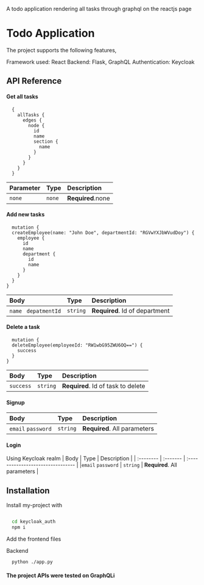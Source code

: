 
A todo application rendering all tasks through graphql on the reactjs page


# Todo Application 

The project supports the following features,

Framework used: React
Backend: Flask, GraphQL
Authentication: Keycloak 




## API Reference

#### Get all tasks

```
  {
    allTasks {
      edges {
        node {
          id
          name
          section {
            name
          }
        }
      }
    }
  }
```

| Parameter | Type     | Description                |
| :-------- | :------- | :------------------------- |
| `none` | `none` | **Required**.none |



#### Add new tasks

```
  mutation {
  createEmployee(name: "John Doe", departmentId: "RGVwYXJbWVudDoy") {
    employee {
      id
      name
      department {
        id
        name
      }
    }
  }
}
```

| Body       | Type     | Description                       |
| :-------- | :------- | :-------------------------------- |
|  `name ` `depatmentId`     | `string` | **Required**. Id of department |

####  Delete a task

```
  mutation {
  deleteEmployee(employeeId: "RW1wbG95ZWU6OQ==") {
    success
  }
}
```

| Body       | Type     | Description                       |
| :-------- | :------- | :-------------------------------- |
|   `success`      | `string` | **Required**. Id of task to delete |


#### Signup

| Body | Type     | Description                       |
| :-------- | :------- | :-------------------------------- |
| `email`   `password`    | `string` | **Required**. All parameters |

#### Login

Using Keycloak realm
| Body | Type     | Description                       |
| :-------- | :------- | :-------------------------------- |
|`email`   `password`        | `string` | **Required**. All parameters |




## Installation

Install my-project with 

```bash

  cd keycloak_auth
  npm i
```
Add the frontend files 

Backend
```bash
  python ./app.py
```


#### The project APIs were tested on GraphQLi 


    
